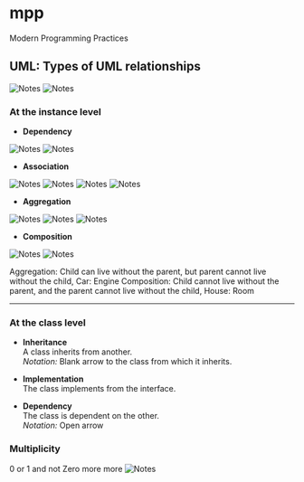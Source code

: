 # mpp
Modern Programming Practices

## UML: Types of UML relationships
<img src="img/rel.gif" alt="Notes"/>
<img src="img/Relationships.png" alt="Notes"/>

### At the instance level

- **Dependency**  
<img src="img/dependency.png" alt="Notes"/>
<img src="img/dependency_example.png" alt="Notes"/>

- **Association**  
<img src="img/association.png" alt="Notes"/>
<img src="img/association_example.png" alt="Notes"/>
<img src="img/uni.jpeg" alt="Notes"/>
<img src="img/aa.png" alt="Notes"/>

- **Aggregation**  
<img src="img/aggregation.png" alt="Notes"/>  
<img src="img/aggregation_example.png" alt="Notes"/>  
<img src="img/aggvsass.png" alt="Notes"/>  

- **Composition**  
  
<img src="img/composition.png" alt="Notes"/>   
<img src="img/composition_example.png" alt="Notes"/>   

Aggregation: Child can live without the parent, but parent cannot live without the child, Car: Engine
Composition: Child cannot live without the parent, and the parent cannot live without the child, House: Room

---

### At the class level

- **Inheritance**  
  A class inherits from another.  
  *Notation:* Blank arrow to the class from which it inherits.  

- **Implementation**  
  The class implements from the interface.  

- **Dependency**  
  The class is dependent on the other.  
  *Notation:* Open arrow  


### Multiplicity
0 or 1 and not Zero more more
<img src="img/multi.png" alt="Notes"/>